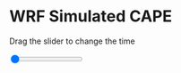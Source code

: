 <h1>WRF Simulated CAPE</h1>
<p>Drag the slider to change the time</p>

<div class="slidecontainer">
<input oninput='setImage(this)' class="slider" type="range" min="0" max="3" value="0" step="1" />
<img id='img'/>
</div>

<script>
var img = document.getElementById('img');
var img_array = ['/assets/images/wrf/cp_wrfout_d01_2020-07-02_12:00:00.png',
'/assets/images/wrf/cp_wrfout_d01_2020-07-02_13:00:00.png',
'/assets/images/wrf/cp_wrfout_d01_2020-07-02_14:00:00.png',];
function setImage(obj)
{
        var value = obj.value;
        img.src = img_array[value];

}
</script>
